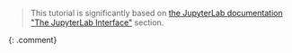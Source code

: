 > <comment-title></comment-title>
>
> This tutorial is significantly based on [the JupyterLab documentation](https://jupyterlab.readthedocs.io/en/stable/) ["The JupyterLab Interface"](https://jupyterlab.readthedocs.io/en/stable/user/interface.html) section.
>
{: .comment}
